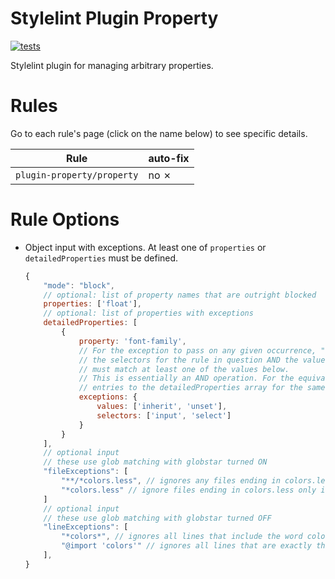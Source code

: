# Stylelint Plugin Property

[![tests](https://github.com/electrovir/stylelint-plugin-property/actions/workflows/virmator-tests.yml/badge.svg?branch=master)](https://github.com/electrovir/stylelint-plugin-property/actions/workflows/virmator-tests.yml)

Stylelint plugin for managing arbitrary properties.

# Rules

Go to each rule's page (click on the name below) to see specific details.

| Rule                       | auto-fix   |
| -------------------------- | ---------- |
| `plugin-property/property` | no &cross; |

# Rule Options

-   Object input with exceptions. At least one of `properties` or `detailedProperties` must be defined.

    ```javascript
    {
        "mode": "block",
        // optional: list of property names that are outright blocked
        properties: ['float'],
        // optional: list of properties with exceptions
        detailedProperties: [
            {
                property: 'font-family',
                // For the exception to pass on any given occurrence, "selectors" must match one of
                // the selectors for the rule in question AND the value assigned to the property
                // must match at least one of the values below.
                // This is essentially an AND operation. For the equivalent OR operation, add more
                // entries to the detailedProperties array for the same property name.
                exceptions: {
                    values: ['inherit', 'unset'],
                    selectors: ['input', 'select']
                }
            }
        ],
        // optional input
        // these use glob matching with globstar turned ON
        "fileExceptions": [
            "**/*colors.less", // ignores any files ending in colors.less in any directory
            "*colors.less" // ignore files ending in colors.less only in the current directory
        ]
        // optional input
        // these use glob matching with globstar turned OFF
        "lineExceptions": [
            "*colors*", // ignores all lines that include the word colors
            "@import 'colors'" // ignores all lines that are exactly this string (don't include semicolons)
        ],
    }
    ```
